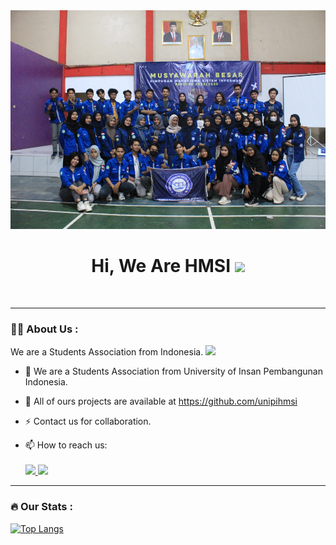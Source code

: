 <div id="header" align="center">
  <img src="https://github.com/unipihmsi/unipihmsi/blob/main/Foto%20HMSI.jpg?raw=true" height="350"/>
</div>

<div align="center" id="badges">
<h1>
  Hi, We Are HMSI
  <img src="https://media.giphy.com/media/hvRJCLFzcasrR4ia7z/giphy.gif" width="30px"/>
</h1>
  <img src="https://komarev.com/ghpvc/?username=deww03&style=flat-square&color=blue" alt=""/>
</div>

---

### :woman_technologist: About Us :
We are a Students Association from Indonesia. <img src="https://media.giphy.com/media/WUlplcMpOCEmTGBtBW/giphy.gif" width="30">
- :telescope: We are a Students Association from University of Insan Pembangunan Indonesia.

- :seedling: All of ours projects are available at https://github.com/unipihmsi

- :zap: Contact us for collaboration.

- :mailbox: How to reach us: <br> <br>
    <a href="https://mail.google.com/mail/u/0/#inbox?compose=CllgCHrgDRtKtWPxSjtgXJbvJnNPzDlGBdjNjvdHMRTXFxSkrhVlbjbFnnhqSdBzqNLrmGJNtnB">
      <img src="https://img.shields.io/badge/HMSI-D14836?style=for-the-badge&logo=gmail&logoColor=white"/>
    </a>
    <a href="https://www.instagram.com/hmsi.ipem/">
      <img src="https://img.shields.io/badge/HMSI-E4405F?style=for-the-badge&logo=instagram&logoColor=white"/>
    </a>

---

### :fire: Our Stats :
[![Top Langs](https://github-readme-stats.vercel.app/api/top-langs/?username=unipihmsi)](https://github.com/anuraghazra/github-readme-stats)
